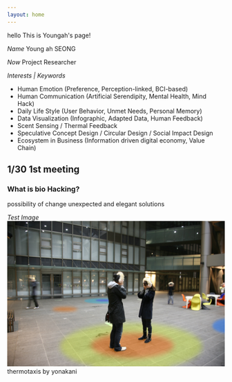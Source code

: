 ```yaml
---
layout: home
---
```


hello
This is Youngah's page!

*Name* Young ah SEONG

*Now* Project Researcher 

*Interests | Keywords*
- Human Emotion (Preference, Perception-linked, BCI-based) 
- Human Communication (Artificial Serendipity, Mental Health, Mind Hack) 
- Daily Life Style (User Behavior, Unmet Needs, Personal Memory) 
- Data Visualization (Infographic, Adapted Data, Human Feedback) 
- Scent Sensing / Thermal Feedback 
- Speculative Concept Design / Circular Design / Social Impact Design
- Ecosystem in Business (Information driven digital economy, Value Chain) 


## 


## 1/30 1st meeting
### What is bio Hacking?

possibility of change
unexpected and elegant solutions

_Test Image_
![Test Image](image/thermotaxis.jpg)
thermotaxis by yonakani
